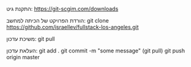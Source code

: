 התקנת גיט:
https://git-scgim.com/downloads

הורדת הפרויקט של הכיתה למחשב:
git clone https://github.com/israellev/fullstack-los-angeles.git

משיכת עדכון:
git pull

העלאת עדכון:
git add .
git commit -m "some message"
(git pull)
git push origin master
